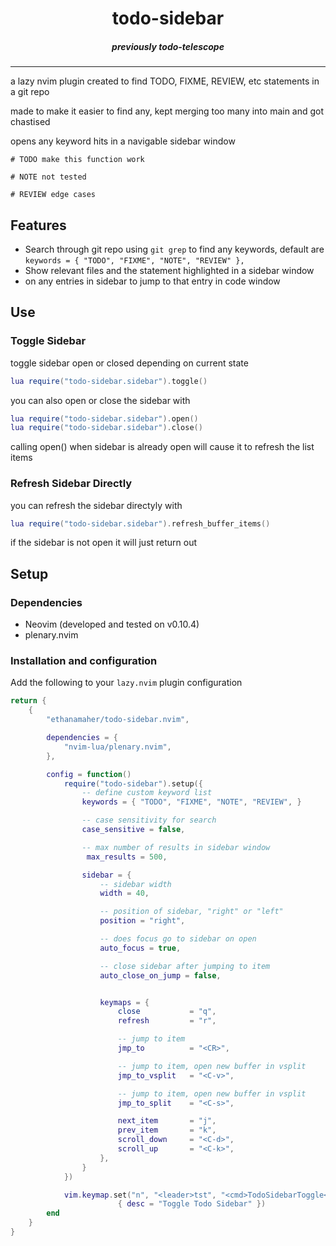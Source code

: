 <div align="center">

# todo-sidebar
##### previously todo-telescope
</div>

---

a lazy nvim plugin created to find TODO, FIXME, REVIEW, etc statements in a git repo

made to make it easier to find any, kept merging too many into main and got chastised

opens any keyword hits in a navigable sidebar window
```
# TODO make this function work

# NOTE not tested

# REVIEW edge cases
```

## Features
* Search through git repo using `git grep` to find any keywords, default are `keywords = { "TODO", "FIXME", "NOTE", "REVIEW" },`
* Show relevant files and the statement highlighted in a sidebar window
* <CR> on any entries in sidebar to jump to that entry in code window



## Use



### Toggle Sidebar
toggle sidebar open or closed depending on current state
```lua
lua require("todo-sidebar.sidebar").toggle()
```

you can also open or close the sidebar with
```lua
lua require("todo-sidebar.sidebar").open()
lua require("todo-sidebar.sidebar").close()
```
calling open() when sidebar is already open will cause it to refresh the list items



### Refresh Sidebar Directly
you can refresh the sidebar directyly with
```lua
lua require("todo-sidebar.sidebar").refresh_buffer_items()
```
if the sidebar is not open it will just return out


## Setup


### Dependencies
* Neovim (developed and tested on v0.10.4)
* plenary.nvim


### Installation and configuration
Add the following to your `lazy.nvim` plugin configuration
```lua
return {
    {
        "ethanamaher/todo-sidebar.nvim",

        dependencies = {
            "nvim-lua/plenary.nvim",
        },

        config = function()
            require("todo-sidebar").setup({
                -- define custom keyword list
                keywords = { "TODO", "FIXME", "NOTE", "REVIEW", }

                -- case sensitivity for search
                case_sensitive = false,

                -- max number of results in sidebar window
                 max_results = 500,

                sidebar = {
                    -- sidebar width
                    width = 40,

                    -- position of sidebar, "right" or "left"
                    position = "right",

                    -- does focus go to sidebar on open
                    auto_focus = true,

                    -- close sidebar after jumping to item
                    auto_close_on_jump = false,


                    keymaps = {
                        close           = "q",
                        refresh         = "r",

                        -- jump to item
                        jmp_to          = "<CR>",

                        -- jump to item, open new buffer in vsplit
                        jmp_to_vsplit   = "<C-v>",

                        -- jump to item, open new buffer in vsplit
                        jmp_to_split    = "<C-s>",

                        next_item       = "j",
                        prev_item       = "k",
                        scroll_down     = "<C-d>",
                        scroll_up       = "<C-k>",
                    },
                }
            })

            vim.keymap.set("n", "<leader>tst", "<cmd>TodoSidebarToggle<CR>",
                        { desc = "Toggle Todo Sidebar" })
        end
    }
}
```
